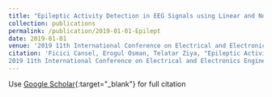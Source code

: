 ```yaml
---
title: "Epileptic Activity Detection in EEG Signals using Linear and Non-linear Feature Extraction Methods"
collection: publications
permalink: /publication/2019-01-01-Epilept
date: 2019-01-01
venue: '2019 11th International Conference on Electrical and Electronics Engineering (ELECO)'
citation: 'Ficici Cansel, Erogul Osman, Telatar Ziya, "Epileptic Activity Detection in EEG Signals using Linear and Non-linear Feature Extraction Methods"
2019 11th International Conference on Electrical and Electronics Engineering (ELECO), (2019)'
---
```

Use [Google Scholar](https://scholar.google.com/scholar?q=Epileptic+Activity+Detection+in+EEG+Signals+using+Linear+and+Non+linear+Feature+Extraction+Methods){:target="_blank"} for full citation